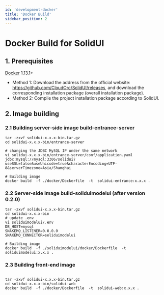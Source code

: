 ```yaml
---
id: 'development-docker'
title: 'Docker Build'
sidebar_position: 2
---
```


# Docker Build for SolidUI

## 1. Prerequisites

[Docker](https://docs.docker.com/engine/install/) 1.13.1+

* Method 1: Download the address from the official website: https://github.com/CloudOrc/SolidUI/releases, and download the corresponding installation package (overall installation package).
* Method 2: Compile the project installation package according to SolidUI.

## 2. Image building

### 2.1 Building server-side image build-entrance-server

```shell script
tar -zxvf solidui-x.x.x-bin.tar.gz
cd solidui-x.x.x-bin/entrance-server 

# changing the JDBC MySQL IP under the same network
vi solidui-x.x.x-bin/entrance-server/conf/application.yaml
jdbc:mysql://mysql:3306/solidui?useSSL=false&useUnicode=true&characterEncoding=UTF-8&serverTimezone=Asia/Shanghai

# Building image
docker build  -f ./docker/Dockerfile  -t  solidui-entrance:x.x.x . 

```


### 2.2 Server-side image build-soliduimodelui (after version 0.2.0)
```shell script
tar -zxvf solidui-x.x.x-bin.tar.gz
cd solidui-x.x.x-bin
# update .env
vi soliduimodelui/.env
DB_HOST=mysql
SNAKEMQ_LISTENER=0.0.0.0
SNAKEMQ_CONNECTOR=soliduimodelui

# Building image
docker build  -f ./soliduimodelui/docker/Dockerfile  -t  soliduimodelui:x.x.x .
```

### 2.3 Building front-end image

```shell script

tar -zxvf solidui-x.x.x-bin.tar.gz
cd solidui-x.x.x-bin/solidui-web
docker build  -f ./docker/Dockerfile  -t  solidui-web:x.x.x .

```